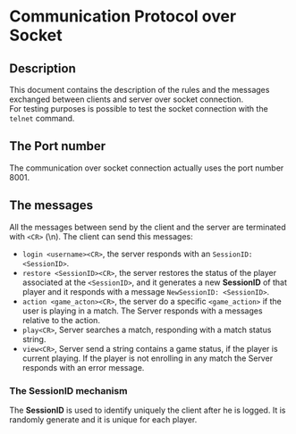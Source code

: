 # Communication Protocol over Socket 

## Description 
This document contains the description of the rules and the messages exchanged between clients and server over socket connection.  
For testing purposes is possible to test the socket connection with the `telnet` command.
## The Port number
The communication over socket connection actually uses the port number 8001.
## The messages
All the messages between send by the client and the server are terminated with `<CR>` (\n).
The client can send this messages:
  - `login <username><CR>`, the server responds with an `SessionID: <SessionID>`.
  - `restore <SessionID><CR>`, the server restores the status of the player associated at the `<SessionID>`, and it generates a new **SessionID** of that player and it responds with a message `NewSessionID: <SessionID>`.
  - `action <game_acton><CR>`, the server do a specific `<game_action>` if the user is playing in a match. The Server responds with a messages relative to the action.
  - `play<CR>`, Server searches a match, responding with a match status string.
  - `view<CR>`, Server send a string contains a game status, if the player is current playing. If the player is not enrolling in any match the Server responds with an error message.
### The SessionID mechanism
The **SessionID** is used to identify uniquely the client after he is logged. It is randomly generate and it is unique for each player.  